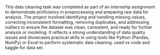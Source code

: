This data cleaning task was completed as part of an internship assignment to demonstrate proficiency in preprocessing and preparing raw data for analysis. The project involved identifying and handling missing values, correcting inconsistent formatting, removing duplicates, and addressing outliers to ensure the dataset was clean, consistent, and ready for further analysis or modeling. It reflects a strong understanding of data quality issues and showcases practical skills in using tools like Python (Pandas, NumPy) or Excel to perform systematic data cleaning. used vs code and kaggle for data set.
